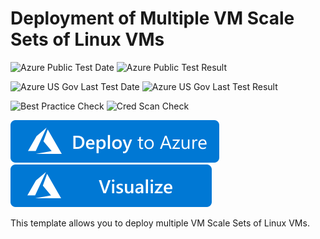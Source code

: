 # Deployment of Multiple VM Scale Sets of Linux VMs

![Azure Public Test Date](https://azurequickstartsservice.blob.core.windows.net/badges/301-multi-vmss-linux/PublicLastTestDate.svg)
![Azure Public Test Result](https://azurequickstartsservice.blob.core.windows.net/badges/301-multi-vmss-linux/PublicDeployment.svg)

![Azure US Gov Last Test Date](https://azurequickstartsservice.blob.core.windows.net/badges/301-multi-vmss-linux/FairfaxLastTestDate.svg)
![Azure US Gov Last Test Result](https://azurequickstartsservice.blob.core.windows.net/badges/301-multi-vmss-linux/FairfaxDeployment.svg)

![Best Practice Check](https://azurequickstartsservice.blob.core.windows.net/badges/301-multi-vmss-linux/BestPracticeResult.svg)
![Cred Scan Check](https://azurequickstartsservice.blob.core.windows.net/badges/301-multi-vmss-linux/CredScanResult.svg)

[![Deploy To Azure](https://raw.githubusercontent.com/Azure/azure-quickstart-templates/master/1-CONTRIBUTION-GUIDE/images/deploytoazure.svg?sanitize=true)]("https://portal.azure.com/#create/Microsoft.Template/uri/https%3A%2F%2Fraw.githubusercontent.com%2FAzure%2Fazure-quickstart-templates%2Fmaster%2F301-multi-vmss-linux%2Fazuredeploy.json")  [![Visualize](https://raw.githubusercontent.com/Azure/azure-quickstart-templates/master/1-CONTRIBUTION-GUIDE/images/visualizebutton.svg?sanitize=true)]("http://armviz.io/#/?load=https%3A%2F%2Fraw.githubusercontent.com%2FAzure%2Fazure-quickstart-templates%2Fmaster%2F301-multi-vmss-linux%2Fazuredeploy.json")

This template allows you to deploy multiple VM Scale Sets of Linux VMs.



